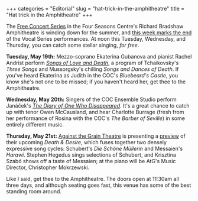 +++
categories = "Editorial"
slug = "hat-trick-in-the-amphitheatre"
title = "Hat trick in the Amphitheatre"
+++

The [Free Concert Series](http://www.coc.ca/PerformancesAndTickets/FreeConcertSeries.aspx) in the Four Seasons Centre's Richard Bradshaw Amphitheatre is winding down for the summer, and [this week marks the end](http://www.coc.ca/PerformancesAndTickets/FreeConcertSeries/May.aspx) of the Vocal Series performances. At noon this Tuesday, Wednesday, and Thursday, you can catch some stellar singing, *for free*.

**Tuesday, May 19th:** Mezzo-soprano Ekaterina Gubanova and pianist Rachel Andrist perform [*Songs of Love and Death*](http://files.coc.ca/pdfs/concert150519.pdf), a program of Tchaikovsky's *Three Songs* and Mussorgsky's chilling *Songs and Dances of Death*. If you've heard Ekaterina as Judith in the COC's *Bluebeard's Castle*, you know she's not one to be missed; if you haven't heard her, get thee to the Amphitheatre.

**Wednesday, May 20th:** Singers of the COC Ensemble Studio perform Janáček's [*The Diary of One Who Disappeared*](http://files.coc.ca/pdfs/concert150520.pdf). It's a great chance to catch up with tenor Owen McCausland, and hear Charlotte Burrage (fresh from her performance of Rosina with the COC's *The Barber of Seville*) in some entirely different music.

**Thursday, May 21st:** [Against the Grain Theatre](http://againstthegraintheatre.com/) is presenting a [preview](http://files.coc.ca/pdfs/concert150521.pdf) of their upcoming *Death & Desire*, which fuses together two densely expressive song cycles: Schubert's *Die Schöne Müllerin* and Messaien's *Harawi*. Stephen Hegedus sings selections of Schubert, and Krisztina Szabó shows off a taste of Messaien; at the piano will be AtG's Music Director, Christopher Mokrzewski.

Like I said, get thee to the Amphitheatre. The doors open at 11:30am all three days, and although seating goes fast, this venue has some of the best standing room around.
